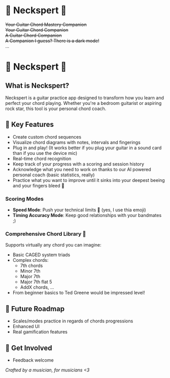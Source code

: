 # 🎸 Neckspert 🤘

~~Your Guitar Chord Mastery Companion~~  
~~Your Guitar Chord Companion~~  
~~A Guitar Chord Companion~~  
~~A Companion I guess? There is a dark mode!~~  
...


# 🎸 Neckspert 🤘


## What is Neckspert? 

Neckspert is a guitar practice app designed to transform how you learn and perfect your chord playing. Whether you're a bedroom guitarist or aspiring rock star, this tool is your personal chord coach.

## 🌟 Key Features

- Create custom chord sequences
- Visualize chord diagrams with notes, intervals and fingerings
- Plug in and play! (It works better if you plug your guitar in a sound card than if you use the device mic)
- Real-time chord recognition
- Keep track of your progress with a scoring and session history
- Acknowledge what you need to work on thanks to our AI powered personal coach (basic statistics, really)
- Practice what you want to improve until it sinks into your deepest beeing and your fingers bleed 🙂

### Scoring Modes
- **Speed Mode**: Push your technical limits 🚀 (yes, I use thia emoji)
- **Timing Accuracy Mode**: Keep good relationships with your bandmates ;)

### Comprehensive Chord Library 🎼
Supports virtually any chord you can imagine:
- Basic CAGED system triads
- Complex chords:
  - 7th chords
  - Minor 7th
  - Major 7th
  - Major 7th flat 5
  - AddX chords, ...
- From beginner basics to Ted Greene would be impressed level!

## 🔮 Future Roadmap
- Scales/modes practice in regards of chords progressions
- Enhanced UI
- Real gamification features

## 🤘 Get Involved
- Feedback welcome

_Crafted by a musician, for musicians <3_